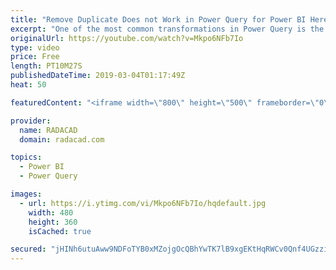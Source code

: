 ```yaml
---
title: "Remove Duplicate Does not Work in Power Query for Power BI Here is the Solution"
excerpt: "One of the most common transformations in Power Query is the Remove Duplicates. This transformation is used in many scenarios, one of the examples, is to create a dimension table with unique IDs in it, so can be used as the source of a one to many relationships to fact tables in the relationship diagram"
originalUrl: https://youtube.com/watch?v=Mkpo6NFb7Io
type: video
price: Free
length: PT10M27S
publishedDateTime: 2019-03-04T01:17:49Z
heat: 50

featuredContent: "<iframe width=\"800\" height=\"500\" frameborder=\"0\" src=\"https://www.youtube.com/embed/Mkpo6NFb7Io\" allow=\"accelerometer; autoplay; encrypted-media; gyroscope; picture-in-picture\" allowfullscreen></iframe>"

provider:
  name: RADACAD
  domain: radacad.com

topics:
  - Power BI
  - Power Query

images:
  - url: https://i.ytimg.com/vi/Mkpo6NFb7Io/hqdefault.jpg
    width: 480
    height: 360
    isCached: true

secured: "jHINh6utuAww9NDFoTYB0xMZojgOcQBhYwTK7lB9xgEKtHqRWCv0Qnf4UGzziioJvQH9HzRYcxBKQptCiOa3BAKizlVhNo0DCAlViKLrl3XQci+ZeYCYdvpvZ+9xZnc5foYobQoaTcoT6VfMb0sHmwuBo3+W7dTkLRNtp1G/ErGO9sj2waAI2m4aDAtxxn0gIfXIpe4aXxbnNZ+O9jONlvYnJUqDRE7cI3kb0CFwkQq4Fr0iXXSxbFdz50vXO5qaTtJmZ7UbNErIJG0ymPCdq5uJpn8iPCR+v1O40Tq7iCLHFb9oQqU6wA8CAmkZsIgzYTSwAxa1uFpG6QB4nKhmr/IEEJEqmwjROYZJ/ypbuVi4p8EN+3+xkSDwPfA4HWhbiE/RMSjxpfBbSO5kGlOxw1JQY3MqOHDPkPxNrTFP+Tg=;eGMYlBwT7jlLL5tVPJF94A=="
---
```


